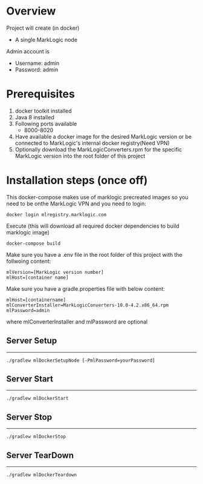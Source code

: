 # Overview

Project will create (in docker)

* A single MarkLogic node

Admin account is
* Username: admin
* Password: admin

# Prerequisites

1. docker toolkit installed
1. Java 8 installed
1. Following ports available
    * 8000-8020
1. Have available a docker image for the desired MarkLogic version or be connected to MarkLogic's internal docker registry(Need VPN)
1. Optionally download the MarkLogicConverters.rpm  for the specific MarkLogic version into the root folder of this project

# Installation steps (once off)
This docker-compose makes use of marklogic precreated images so you need to be onthe MarkLogic VPN and you need to login:

    docker login mlregistry.marklogic.com

Execute (this will download all required docker dependencies to build marklogic image)

    docker-compose build   

Make sure you have a .env file in the root folder of this project with the follwoing content:
```
mlVersion=[MarkLogic version number]
mlHost=[container name]
```

Make sure you have a gradle.properties file with below content:
```
mlHost=[containername]
mlConverterInstaller=MarkLogicConverters-10.0-4.2.x86_64.rpm
mlPassword=admin
```
where mlConverterInstaller and mlPassword are optional

## Server Setup
-------------
    ./gradlew mlDockerSetupNode [-PmlPassword=yourPassword]

## Server Start
-------------
    ./gradlew mlDockerStart

## Server Stop
-------------
    ./gradlew mlDockerStop

## Server TearDown
-------------
    ./gradlew mlDockerTeardown
